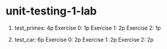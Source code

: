 # unit-testing-1-lab

1. test_primes: 4p
    Exercise 0: 1p
    Exercise 1: 2p
    Exercise 2: 1p
   
3. test_car: 6p
    Exercise 0: 2p
    Exercise 1: 2p
    Exercise 2: 2p

